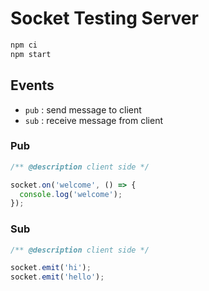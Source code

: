 # Socket Testing Server

```bash
npm ci
npm start
```

## Events

- `pub` : send message to client
- `sub` : receive message from client

### Pub

```ts
/** @description client side */

socket.on('welcome', () => {
  console.log('welcome');
});
```

### Sub

```ts
/** @description client side */

socket.emit('hi');
socket.emit('hello');
```
